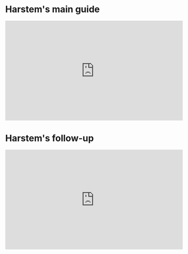 <!--
.. title: PvZ archon timing attack into CIA
.. slug: pvz-cia-timing
.. date: 2020-08-13 07:00:29 UTC
.. tags: pvz, beginner, macro, archon, timing attack
.. category: videos
.. link: 
.. description: A neat macro build for PvZ
.. type: text
.. author: Harstem
-->

# Harstem's main guide

<iframe width="560" height="315" src="https://www.youtube-nocookie.com/embed/oEBm0miByOs" frameborder="0" allow="accelerometer; autoplay; encrypted-media; gyroscope; picture-in-picture" allowfullscreen></iframe>

# Harstem's follow-up

<iframe width="560" height="315" src="https://www.youtube-nocookie.com/embed/hV6aNDapdkw" frameborder="0" allow="accelerometer; autoplay; encrypted-media; gyroscope; picture-in-picture" allowfullscreen></iframe>
